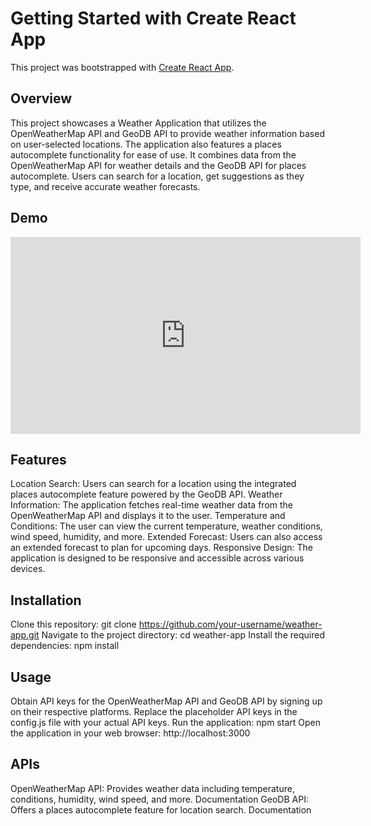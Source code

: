 # Getting Started with Create React App

This project was bootstrapped with [Create React App](https://github.com/facebook/create-react-app).

## Overview

This project showcases a Weather Application that utilizes the OpenWeatherMap API and GeoDB API to provide weather information based on user-selected locations. The application also features a places autocomplete functionality for ease of use. It combines data from the OpenWeatherMap API for weather details and the GeoDB API for places autocomplete. Users can search for a location, get suggestions as they type, and receive accurate weather forecasts.

## Demo
<iframe width="560" height="315" src="https://www.youtube.com/embed/https://drive.google.com/file/d/1nQcK3m2NFvRnzMFbjX7O5uqnzi6tDRHV/view?usp=sharing" frameborder="0" allowfullscreen></iframe>



## Features
Location Search: Users can search for a location using the integrated places autocomplete feature powered by the GeoDB API.
Weather Information: The application fetches real-time weather data from the OpenWeatherMap API and displays it to the user.
Temperature and Conditions: The user can view the current temperature, weather conditions, wind speed, humidity, and more.
Extended Forecast: Users can also access an extended forecast to plan for upcoming days.
Responsive Design: The application is designed to be responsive and accessible across various devices.

## Installation
Clone this repository: git clone https://github.com/your-username/weather-app.git
Navigate to the project directory: cd weather-app
Install the required dependencies: npm install

## Usage
Obtain API keys for the OpenWeatherMap API and GeoDB API by signing up on their respective platforms.
Replace the placeholder API keys in the config.js file with your actual API keys.
Run the application: npm start
Open the application in your web browser: http://localhost:3000

## APIs
OpenWeatherMap API: Provides weather data including temperature, conditions, humidity, wind speed, and more. Documentation
GeoDB API: Offers a places autocomplete feature for location search. Documentation

